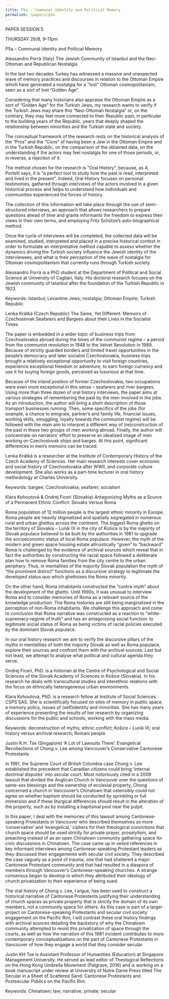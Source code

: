 ```yaml
---
title: P5a – Communal Identity and Political Memory
permalink: /papers/p5a
---
```

PAPER SESSION 5

THURSDAY 26/8, 9–11pm

P5a – Communal Identity and Political Memory

Alessandro Porrà (Italy) The Jewish Community of Istanbul and the Neo-Ottoman and Republican Nostalgia

In the last two decades Turkey has witnessed a massive and unexpected wave of memory practices and discourses in relation to the Ottoman Empire which have generated a nostalgia for a "lost" Ottoman cosmopolitanism, seen as a sort of lost “Golden Age”.

Considering that many historians also appraise the Ottoman Empire as a sort of “Golden Age” for the Turkish Jews, my research wants to verify if the Turkish Jews may share this “Neo-Ottoman Nostalgia” or, on the contrary, they may feel more connected to their Republic past, in particular to the building years of the Republic, years that deeply shaped the relationship between minorities and the Turkish state and society.

The conceptual framework of the research rests on the historical analysis of the “Pros” and the “Cons” of having been a Jew in the Ottoman Empire and in the Turkish Republic, on the comparison of the obtained data, on the understanding if the actors may feel nostalgia for one of those periods, or, in reverse, a rejection of it.

The method chosen for the research is "Oral History", because, as A. Portelli says, it is “a perfect tool to study how the past is read, interpreted and lived in the present”. Indeed, Oral History focuses on personal testimonies, gathered through interviews of the actors involved in a given historical process and helps to understand how individuals and communities experienced the forces of history.

The collection of this information will take place through the use of semi-structured interviews, an approach that allows researchers to prepare questions ahead of time and grants informants the freedom to express their views in their own terms, and employing Fritz Schütze’s auto-biographical method.

Once the cycle of interviews will be completed, the collected data will be examined, studied, interpreted and placed in a precise historical context in order to formulate an interpretative method capable to assess whether the dynamics driving the Turkish society influence the Jewish identity of the interviewees, and what is their perception of the wave of nostalgia for Ottoman cosmopolitanism that currently runs through Turkish society.

Alessandro Porrà is a PhD student at the Department of Political and Social Science at University of Cagliari, Italy. His doctoral research focuses on the Jewish community of Istanbul after the foundation of the Turkish Republic in 1923.

Keywords: Istanbul; Levantine Jews; nostalgia; Ottoman Empire; Turkish Republic

Lenka Krátká (Czech Republic) The Same, Yet Different: Memoirs of Czechoslovak Seafarers and Bargees about their Lives in the Socialist Times

The paper is embedded in a wider topic of business trips from Czechoslovakia abroad during the times of the communist regime – a period from the communist revolution in 1948 to the Velvet Revolution in 1989. Because of strictly guarded borders and limited travel opportunities in the people’s democracy and later socialist Czechoslovakia, business trips brought a relatively exceptional opportunity to visit foreign countries, experience exceptional freedom or adventure, to earn foreign currency and use it for buying foreign goods, perceived as 
luxurious at that time.

Because of the inland position of former Czechoslovakia, two occupations were even more exceptional in this sense – seafarers and river bargees. Using more than three dozen of oral history interviews, the paper aims at various strategies of remembering the past by the men involved in the jobs. As an introduction, the author will bring a short description of those transport businesses running. Then, some specifics of the jobs (for example, a chance to emigrate, partner’s and family life, financial issues, working skills, smuggling, loyalty towards the communist regime) will be followed with the main aim to interpret a different way of (re)construction of the past in these two groups of men working abroad. Finally, the author will concentrate on narrators’ effort to preserve an idealized image of men working on Czechoslovak ships and barges. At this point, significant differences in men’s memoirs can be traced.

Lenka Krátká is a researcher at the Institute of Contemporary History of the Czech Academy of Sciences. Her main research interests cover economic and social history of Czechoslovakia after WWII, and corporate culture development. She also works as a part-time lecturer in oral history methodology at Charles University.

Keywords: bargee; Czechoslovakia; seafarer; socialism

Klara Kohoutová & Ondrej Ficeri (Slovakia) Antagonizing Myths as a Source of a Permanent Ethnic Conflict: Slovaks Versus Roma 

Roma population of 12 million people is the largest ethnic minority in Europe. Roma people are heavily stigmatized and spatially segregated in numerous rural and urban ghettos across the continent. The biggest Roma ghetto on the territory of Slovakia – Luník IX in the city of Košice is by the majority of Slovak populace believed to be built by the authorities in 1981 to upgrade the socioeconomic status of local Roma populace. However, the myth of the modern and green space housing estate altruistically “given” to “backward” Roma is challenged by the evidence of archival sources which reveal that in fact the authorities by constructing the racial space followed a deliberate plan how to remove Roma families from the city centre to the urban periphery. Thus, in mentalities of the majority Slovak population the myth of “the prominent district” functions as a discursive strategy to legitimate the developed status quo which ghettoises the Roma minority.

On the other hand, Roma inhabitants constructed the “contra-myth” about the development of the ghetto. Until 1990s, it was unusual to interview Roma and to consider memories of Roma as a relevant source of the knowledge production. The Roma histories are still being marginalized in the perception of non-Roma inhabitants. We challenge this approach and come to conclusion that Roma narrative was constructed as a reaction to “white-supremacy-regime of truth” and has an antagonising social function: to legitimate social status of Roma as being victims of racial policies executed by the dominant Slovak populace. 

In our oral history research we aim to verify the discursive pillars of the myths in mentalities of both the majority Slovak as well as Roma populace, explore their sources and confront them with the archival sources. Last but not least, we attempt to analyse what political and cultural agenda they serve.

Ondrej Ficeri, PhD. is a historian at the Centre of Psychological and Social Sciences of the Slovak Academy of Sciences in Košice (Slovakia). In his research he deals with transcultural studies and interethnic relations with the focus on ethnically heterogeneous urban environments.

Klara Kohoutová, PhD. is a research fellow at Institute of Social Sciences CSPS SAS. She is scientifically focused on sites of memory in public space, a memory policy, issues of (self)identity and minorities. She has many years of experience presenting the results of her research by organizing discussions for the public and schools, working with the mass media. 

Keywords: deconstruction of myths; ethnic conflict; Košice – Luník IX; oral history versus archival research; Romani people

Justin K.H. Tse (Singapore) ‘A Lot of Lawsuits There’: Evangelical Recollections of Chong v. Lee among Vancouver’s Conservative Cantonese Protestants

In 1981, the Supreme Court of British Columbia case Chong v. Lee established the precedent that Canadian citizens could bring ‘internal doctrinal disputes’ into secular court. Most notoriously cited in a 2009 lawsuit that divided the Anglican Church in Vancouver over the questions of same-sex blessings and the ownership of ecclesial property, Chong concerned a church in Vancouver’s Chinatown that ostensibly could not agree on whether baptism should be conducted by sprinkling or full immersion and if these liturgical differences should result in the alteration of the property, such as by installing a baptismal pool near the pulpit.

In this paper, I deal with the memories of this lawsuit among Cantonese-speaking Protestants in Vancouver who described themselves as more ‘conservative’ and ‘evangelical,’ ciphers for their theological convictions that church space should be used strictly for private prayer, proselytism, and preaching instead of as an open Chinatown community gathering space for civic discussions in Chinatown. The case came up in veiled references in key informant interviews among Cantonese-speaking Protestant leaders as they discussed their engagements with secular civil society. They described the case vaguely as a point of trauma, one that had shattered a major Cantonese Protestant community and that had resulted in a diaspora of members through Vancouver’s Cantonese-speaking churches. A strange consensus began to develop in which they attributed their ideology of church privatization to their experience of being sued.

The oral history of Chong v. Lee, I argue, has been used to construct a historical narrative of Cantonese Protestants justifying their understanding of church spaces as private property that is strictly the domain of its own members, not a community space for others. As this case is part of a larger project on Cantonese-speaking Protestants and secular civil society engagement on the Pacific Rim, I will contrast these oral history findings with archival sources detailing the backstory of why the Chinatown community attempted to resist this privatization of space through the courts, as well as how the narration of this 1981 incident contributes to more contemporary conceptualizations on the part of Cantonese Protestants in Vancouver of how they engage a world that they consider secular.

Justin KH Tse is Assistant Professor of Humanities (Education) at Singapore Management University. He served as lead editor of Theological Reflections on the Hong Kong Umbrella Movement (Palgrave, 2016) and is working on a book manuscript under review at University of Notre Dame Press titled The Secular in a Sheet of Scattered Sand: Cantonese Protestants and Postsecular Publics on the Pacific Rim.

Keywords: Chinatown; law; narrative; private; secular